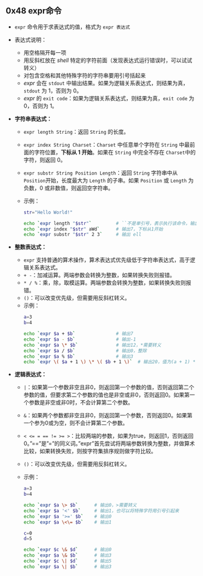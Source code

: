 ## 0x48 expr命令

- `expr` 命令用于求表达式的值，格式为 `expr 表达式`

- 表达式说明：
  - 用空格隔开每一项
  - 用反斜杠放在 $shell$ 特定的字符前面（发现表达式运行错误时，可以试试转义）
  - 对包含空格和其他特殊字符的字符串要用引号括起来
  - $expr$ 会在 `stdout` 中输出结果。如果为逻辑关系表达式，则结果为真，`stdout` 为 $1$，否则为 $0$。
  - $expr$ 的 `exit code`：如果为逻辑关系表达式，则结果为真，`exit code` 为 $0$，否则为 $1$。

- **字符串表达式：**

  - `expr length String`：返回 `String` 的长度。

  - `expr index String Charset`：`Charset` 中任意单个字符在 `String` 中最前面的字符位置，**下标从 $1$ 开始**。如果在 `String` 中完全不存在 `Charset`中的字符，则返回 $0$。

  - `expr substr String Position Length`：返回 `String` 字符串中从 `Position`开始，长度最大为 `Length` 的子串。如果 `Position` 或 `Length` 为负数，$0$ 或非数值，则返回空字符串。
  - 示例：
    ``` bash
    str="Hello World!"

    echo `expr length "$str"`         # ``不是单引号，表示执行该命令，输出12
    echo `expr index "$str" aWd`      # 输出7，下标从1开始
    echo `expr substr "$str" 2 3`     # 输出 ell
    ```

- **整数表达式：**

  - `expr` 支持普通的算术操作，算术表达式优先级低于字符串表达式，高于逻辑关系表达式。
  - `+ -`：加减运算。两端参数会转换为整数，如果转换失败则报错。
  - `* / %`：乘，除，取模运算。两端参数会转换为整数，如果转换失败则报错。
  - `()`：可以改变优先级，但需要用反斜杠转义。
  - 示例：
    ``` bash
    a=3
    b=4

    echo `expr $a + $b`               # 输出7
    echo `expr $a - $b`               # 输出-1
    echo `expr $a \* $b`              # 输出12，*需要转义
    echo `expr $a / $b`               # 输出0，整除
    echo `expr $a % $b`               # 输出3
    echo `expr \( $a + 1 \) \* \( $b + 1 \)`  # 输出20，值为(a + 1) * (b + 1)
    ```

- **逻辑表达式：**

  - `|`：如果第一个参数非空且非0，则返回第一个参数的值，否则返回第二个参数的值，但要求第二个参数的值也是非空或非0，否则返回0。如果第一个参数是非空或非0时，不会计算第二个参数。

  - `&`：如果两个参数都非空且非0，则返回第一个参数，否则返回0。如果第一个参为0或为空，则不会计算第二个参数。

  - `< <= = == != >= >`：比较两端的参数，如果为true，则返回1，否则返回0。”==”是”=”的同义词。”expr”首先尝试将两端参数转换为整数，并做算术比较，如果转换失败，则按字符集排序规则做字符比较。

  - `()`：可以改变优先级，但需要用反斜杠转义。

  - 示例：
    ``` bash
    a=3
    b=4

    echo `expr $a \> $b`      # 输出0，>需要转义
    echo `expr $a '<' $b`     # 输出1，也可以将特殊字符用引号引起来
    echo `expr $a '>=' $b`    # 输出0
    echo `expr $a \<\= $b`    # 输出1

    c=0
    d=5

    echo `expr $c \& $d`      # 输出0
    echo `expr $a \& $b`      # 输出3
    echo `expr $c \| $d`      # 输出5
    echo `expr $a \| $b`      # 输出3
    ```